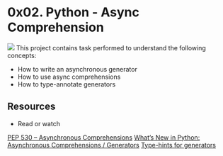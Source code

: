 # 0x02. Python - Async Comprehension
![](https://s3.amazonaws.com/alx-intranet.hbtn.io/uploads/medias/2019/12/ee85b9f67c384e29525b.png)
This project contains task performed to understand the following concepts:
- How to write an asynchronous generator
- How to use async comprehensions
- How to type-annotate generators

## Resources
* Read or watch

[PEP 530 – Asynchronous Comprehensions](https://intranet.alxswe.com/rltoken/hlwtED-iLsdORSgly8DsyQ)
[What’s New in Python: Asynchronous Comprehensions / Generators](https://intranet.alxswe.com/rltoken/0OkbObYzCKtO7ZUAxfKvkw)
[Type-hints for generators](https://intranet.alxswe.com/rltoken/l4Fnno568VbVIn9GvrFVtQ)